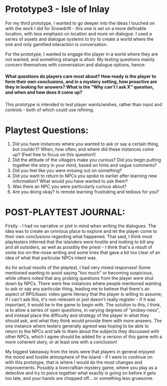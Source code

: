# Prototype3 - Isle of Inlay

For my third prototype, I wanted to go deeper into the ideas I touched on with the work I did for Snowdrift - this one is set on a more definable location, with less emphasis on location and more on dialogue. I used a series of assets and dialogue systems to try to create a world where the one and only gamified interaction is conversation.



For the prototype, I wanted to engage the player in a world where they are not wanted, and something strange is afoot. My testing questions mainly concern themselves with conversation and dialogue options, hence:

#### What questions do players care most about? How ready is the player to form their own conclusions, and in a mystery setting, how proactive are they in looking for answers? What is the "Why can't I ask X" question, and when and how does it come up?

### 

This prototype is intended to test player wants/wishes, rather than input and controls - both of which could use refining.



# Playtest Questions:

1. Did you have instances where you wanted to ask or say a certain thing, but couldn't? When, how often, and where did these instances come up? (Feel free to focus on this question!)
2. Did the attitude of the villagers make you curious? Did you begin putting together the story in your mind, based on hints and vague comments?
3. Did you feel like you were missing out on something?
4. Did you want to return to NPCs you spoke to earlier after learning new information? What would you have wanted to ask them?
5. Was there an NPC you were particularly curious about?
6. Are you doing okay? Is remote learning frustrating and tedious for you?

# POST-PLAYTEST JOURNAL:
Firstly - I had no narrative or plot in mind when writing the dialogues. The idea was to create an omnious place to explore and let the player come to their own conclusions regarding what happened. That said, I think most playtesters inferred that the islanders were hostile and looking to kill any and all outsiders, as well as possibly the priest - I think that's a result of some too on-the-nose writing and some lines that gave a bit too clear of an idea of what that particular NPCs intent was.

As for actual results of the playtest, I had very mixed responses! Some mentioned wanting to avoid saying "too much" or becoming suspicious, while others noted that any probing questions from the player were shut down by NPCs. There were few instances where people mentioned wanting to ask or say any particular thing, leading me to believe that there's an aspect of RPG/basic video game literacy that the player is willing to assume; if I can't ask this, it's non-relevant or just doesn't really register - if it was important, it would be in the game to begin with. The solution to this, I think, is to allow a series of open questions, in varying degrees of "probey-ness", and instead place the difficulty and strategy of the player in what they should ask, and what they think would provide them with more anseers. The one instance where testers generally agreed was hoping to be able to return to the NPCs and talk to them about the subjects they discussed with other NPCs, which I agree should be added for a version of this game with a more coherent story, or at least one with a conclusion!

My biggest takeaway from the tests were that players in general enjoyed the mood and hostile atmosphere of the island - if I were to continue on with this prototype, that is where I would do the most changes and improvements. Possibly a lovecraftian mystery game, where you play as a detective and try to piece together what exactly is going on before it gets too late, and your hands are chopped off... or something less gruesome. 
